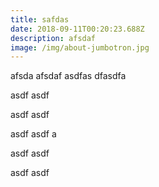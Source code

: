 ```yaml
---
title: safdas
date: 2018-09-11T00:20:23.688Z
description: afsdaf
image: /img/about-jumbotron.jpg
---
```

afsda afsdaf asdfas dfasdfa 

asdf asdf 

asdf asdf 

asdf asdf a

asdf asdf 

asdf asdf
